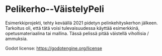 # Pelikerho--VäistelyPeli
Esimerkkiprojekti, tehty keväällä 2021 pidetyn pelinkehityskerhon jälkeen. Tarkoitus oli, että tätä voisi tulevaisuudessa käyttää esimerkkinä, opetusmateriaalina tai mallina. Tässä pelissä pitää väistellä vihollisia / ammuksia.

Godot license: https://godotengine.org/license
